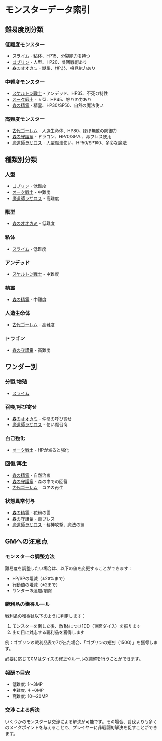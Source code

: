 # モンスターデータ索引

## 難易度別分類

### 低難度モンスター
- [スライム](./01_低難度モンスター.md#スライム) - 粘体、HP15、分裂能力を持つ
- [ゴブリン](./01_低難度モンスター.md#ゴブリン) - 人型、HP20、集団戦術あり
- [森のオオカミ](./01_低難度モンスター.md#森のオオカミ) - 獣型、HP25、嗅覚能力あり

### 中難度モンスター
- [スケルトン戦士](./02_中難度モンスター.md#スケルトン戦士) - アンデッド、HP35、不死の特性
- [オーク戦士](./02_中難度モンスター.md#オーク戦士) - 人型、HP45、怒りの力あり
- [森の精霊](./02_中難度モンスター.md#森の精霊) - 精霊、HP30/SP50、自然の魔法使い

### 高難度モンスター
- [古代ゴーレム](./03_高難度モンスター.md#古代ゴーレム) - 人造生命体、HP80、ほぼ無敵の防御力
- [森の守護竜](./03_高難度モンスター.md#森の守護竜) - ドラゴン、HP70/SP70、毒ブレス使用
- [魔道師ラザロス](./03_高難度モンスター.md#魔道師ラザロス) - 人型魔法使い、HP50/SP100、多彩な魔法

## 種類別分類

### 人型
- [ゴブリン](./01_低難度モンスター.md#ゴブリン) - 低難度
- [オーク戦士](./02_中難度モンスター.md#オーク戦士) - 中難度
- [魔道師ラザロス](./03_高難度モンスター.md#魔道師ラザロス) - 高難度

### 獣型
- [森のオオカミ](./01_低難度モンスター.md#森のオオカミ) - 低難度

### 粘体
- [スライム](./01_低難度モンスター.md#スライム) - 低難度

### アンデッド
- [スケルトン戦士](./02_中難度モンスター.md#スケルトン戦士) - 中難度

### 精霊
- [森の精霊](./02_中難度モンスター.md#森の精霊) - 中難度

### 人造生命体
- [古代ゴーレム](./03_高難度モンスター.md#古代ゴーレム) - 高難度

### ドラゴン
- [森の守護竜](./03_高難度モンスター.md#森の守護竜) - 高難度

## ワンダー別

### 分裂/増殖
- [スライム](./01_低難度モンスター.md#スライム)

### 召喚/呼び寄せ
- [森のオオカミ](./01_低難度モンスター.md#森のオオカミ) - 仲間の呼び寄せ
- [魔道師ラザロス](./03_高難度モンスター.md#魔道師ラザロス) - 使い魔召喚

### 自己強化
- [オーク戦士](./02_中難度モンスター.md#オーク戦士) - HPが減ると強化

### 回復/再生
- [森の精霊](./02_中難度モンスター.md#森の精霊) - 自然治癒
- [森の守護竜](./03_高難度モンスター.md#森の守護竜) - 森の中での回復
- [古代ゴーレム](./03_高難度モンスター.md#古代ゴーレム) - コアの再生

### 状態異常付与
- [森の精霊](./02_中難度モンスター.md#森の精霊) - 花粉の雲
- [森の守護竜](./03_高難度モンスター.md#森の守護竜) - 毒ブレス
- [魔道師ラザロス](./03_高難度モンスター.md#魔道師ラザロス) - 精神攻撃、魔法の鎖

## GMへの注意点

### モンスターの調整方法
難易度を調整したい場合は、以下の値を変更することができます：
- HP/SPの増減（±20%まで）
- 行動値の増減（±2まで）
- ワンダーの追加/削除

### 戦利品の獲得ルール
戦利品の獲得は以下のように判定します：
1. モンスターを倒した後、敵1体につき1DD（10面ダイス）を振ります
2. 出た目に対応する戦利品を獲得します

例：ゴブリンの戦利品表で7が出た場合、「ゴブリンの短剣（150G）」を獲得します。

必要に応じてGMはダイスの修正やルールの調整を行うことができます。

### 報酬の目安
- 低難度: 1〜3MP
- 中難度: 4〜6MP
- 高難度: 10〜20MP

### 交渉による解決
いくつかのモンスターは交渉による解決が可能です。その場合、討伐よりも多くのメイクポイントを与えることで、プレイヤーに非戦闘的解決を促すことができます。 